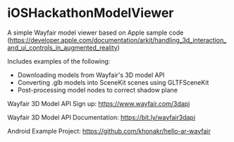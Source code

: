 # iOSHackathonModelViewer

A simple Wayfair model viewer based on Apple sample code (https://developer.apple.com/documentation/arkit/handling_3d_interaction_and_ui_controls_in_augmented_reality)

Includes examples of the following:
- Downloading models from Wayfair's 3D model API
- Converting .glb models into SceneKit scenes using GLTFSceneKit
- Post-processing model nodes to correct shadow plane

Wayfair 3D Model API Sign up: https://www.wayfair.com/3dapi

Wayfair 3D Model API Documentation: https://bit.ly/wayfair3dapi

Android Example Project: https://github.com/khonakr/hello-ar-wayfair
